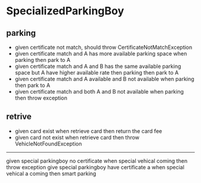 # SpecializedParkingBoy
## parking
- given certificate not match, should throw CertificateNotMatchException 
- given certificate match and A has more available parking space when parking then park to A  
- given certificate match and A and B has the same available parking space but A have higher available rate then parking then park to A
- given certificate match and A available and B not available when parking then park to A
- given certificate match and both A and B not available when parking then throw exception
## retrive
- given card exist when retrieve card then return the card fee
- given card not exist when retrieve card then throw VehicleNotFoundException

<hr></hr>
given special parkingboy no certificate when special vehical coming then throw exception
give special parkingboy have certificate a when special vehical a coming then smart parking